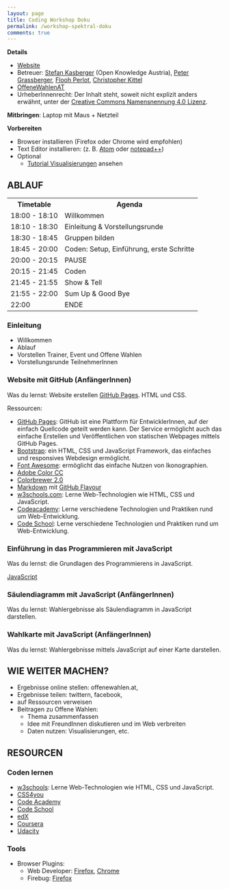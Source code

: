 ```yaml
---
layout: page
title: Coding Workshop Doku
permalink: /workshop-spektral-doku
comments: true
---
```


**Details**

- [Website](/workshop-spektral)
- Betreuer: [Stefan Kasberger](http://stefankasberger.at) (Open Knowledge Austria), [Peter Grassberger](http://petergrassberger.com/), [Flooh Perlot](http://drawingdata.net/), [Christopher Kittel](http://christopherkittel.eu/)
- <a href="https://twitter.com/search?f=tweets&q=%23OffeneWahlenAT&src=typd" title="OffeneWahlenAT"><i class="fa fa-hashtag" aria-hidden="true"></i>OffeneWahlenAT</a>
- UrheberInnenrecht: Der Inhalt steht, soweit nicht explizit anders erwähnt, unter der [Creative Commons Namensnennung 4.0 Lizenz](https://creativecommons.org/licenses/by/4.0/).


**Mitbringen**: Laptop mit Maus + Netzteil

**Vorbereiten**

- Browser installieren (Firefox oder Chrome wird empfohlen)
- Text Editor installieren: (z. B. [Atom](https://atom.io/) oder [notepad++](https://notepad-plus-plus.org/))
- Optional
  - [Tutorial Visualisierungen](/visualisierungen) ansehen

## ABLAUF
<table class="table">
<tr>
 <th>Timetable</th>
 <th>Agenda</th>
</tr>
<tr>
 <td>18:00 - 18:10</td>
 <td>Willkommen</td>
</tr>
<tr>
 <td>18:10 - 18:30</td>
 <td>Einleitung & Vorstellungsrunde</td>
</tr>
<tr>
 <td>18:30 - 18:45</td>
 <td>Gruppen bilden</td>
</tr>
<tr>
 <td>18:45 - 20:00</td>
 <td>Coden: Setup, Einführung, erste Schritte</td>
</tr>
<tr>
 <td>20:00 - 20:15</td>
 <td>PAUSE</td>
</tr>
<tr>
 <td>20:15 - 21:45</td>
 <td>Coden</td>
</tr>
<tr>
 <td>21:45 - 21:55</td>
 <td>Show & Tell</td>
</tr>
<tr>
 <td>21:55 - 22:00</td>
 <td>Sum Up & Good Bye</td>
</tr>
<tr>
 <td>22:00</td>
 <td>ENDE</td>
</tr>
</table>

### Einleitung
- Willkommen
- Ablauf
- Vorstellen Trainer, Event und Offene Wahlen
- Vorstellungsrunde TeilnehmerInnen

### Website mit GitHub (AnfängerInnen)
Was du lernst: Website erstellen [GitHub Pages](https://pages.github.com/). HTML und CSS.



Ressourcen:

- [GitHub Pages](https://pages.github.com/): GitHub ist eine Plattform für EntwicklerInnen, auf der einfach Quellcode geteilt werden kann. Der Service ermöglicht auch das einfache Erstellen und Veröffentlichen von statischen Webpages mittels GitHub Pages.
- [Bootstrap](http://getbootstrap.com/): ein HTML, CSS und JavaScript Framework, das einfaches und responsives Webdesign ermöglicht.
- [Font Awesome](http://fontawesome.io/): ermöglicht das einfache Nutzen von Ikonographien.
- [Adobe Color CC](https://color.adobe.com/)
- [Colorbrewer 2.0](http://colorbrewer2.org)
- [Markdown](https://daringfireball.net/projects/markdown/) mit [GitHub Flavour](https://guides.github.com/features/mastering-markdown/)
- [w3schools.com](http://www.w3schools.com/): Lerne Web-Technologien wie HTML, CSS und JavaScript.
- [Codeacademy](https://www.codecademy.com/): Lerne verschiedene Technologien und Praktiken rund um Web-Entwicklung.
- [Code School](https://www.codeschool.com/): Lerne verschiedene Technologien und Praktiken rund um Web-Entwicklung.

### Einführung in das Programmieren mit JavaScript
Was du lernst: die Grundlagen des Programmierens in JavaScript.

[JavaScript](https://www.javascript.com/)

### Säulendiagramm mit JavaScript (AnfängerInnen)
Was du lernst: Wahlergebnisse als Säulendiagramm in JavaScript darstellen.

### Wahlkarte mit JavaScript (AnfängerInnen)
Was du lernst: Wahlergebnisse mittels JavaScript auf einer Karte darstellen.

## WIE WEITER MACHEN?
- Ergebnisse online stellen: offenewahlen.at,
- Ergebnisse teilen: twittern, facebook,
- auf Ressourcen verweisen
- Beitragen zu Offene Wahlen:
  - Thema zusammenfassen
  - Idee mit FreundInnen diskutieren und im Web verbreiten
  - Daten nutzen: Visualisierungen, etc.

## RESOURCEN

### Coden lernen
- [w3schools](http://www.w3schools.com/): Lerne Web-Technologien wie HTML, CSS und JavaScript.
- [CSS4you](www.css4you.de/)
- [Code Academy](https://www.codecademy.com/)
- [Code School](https://www.codeschool.com/)
- [edX](https://www.edx.org/course-list/allschools/computer-science/allcourses)
- [Coursera](https://www.coursera.org/courses?orderby=upcoming&cats=cs-programming)
- [Udacity](https://www.udacity.com/courses#!/all)

### Tools
- Browser Plugins:
  - Web Developer: [Firefox](https://addons.mozilla.org/de/firefox/addon/web-developer/), [Chrome](https://chrome.google.com/webstore/detail/web-developer/bfbameneiokkgbdmiekhjnmfkcnldhhm)
  - Firebug: [Firefox](https://addons.mozilla.org/de/firefox/addon/firebug/)
